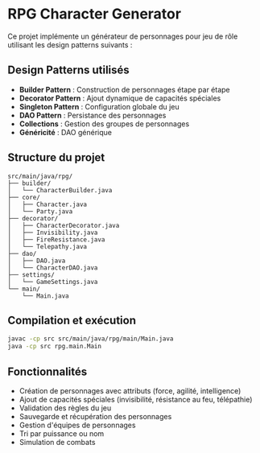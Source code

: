 # RPG Character Generator

Ce projet implémente un générateur de personnages pour jeu de rôle utilisant les design patterns suivants :

## Design Patterns utilisés

- **Builder Pattern** : Construction de personnages étape par étape
- **Decorator Pattern** : Ajout dynamique de capacités spéciales
- **Singleton Pattern** : Configuration globale du jeu
- **DAO Pattern** : Persistance des personnages
- **Collections** : Gestion des groupes de personnages
- **Généricité** : DAO générique

## Structure du projet

```
src/main/java/rpg/
├── builder/
│   └── CharacterBuilder.java
├── core/
│   ├── Character.java
│   └── Party.java
├── decorator/
│   ├── CharacterDecorator.java
│   ├── Invisibility.java
│   ├── FireResistance.java
│   └── Telepathy.java
├── dao/
│   ├── DAO.java
│   └── CharacterDAO.java
├── settings/
│   └── GameSettings.java
└── main/
    └── Main.java
```

## Compilation et exécution

```bash
javac -cp src src/main/java/rpg/main/Main.java
java -cp src rpg.main.Main
```

## Fonctionnalités

- Création de personnages avec attributs (force, agilité, intelligence)
- Ajout de capacités spéciales (invisibilité, résistance au feu, télépathie)
- Validation des règles du jeu
- Sauvegarde et récupération des personnages
- Gestion d'équipes de personnages
- Tri par puissance ou nom
- Simulation de combats
